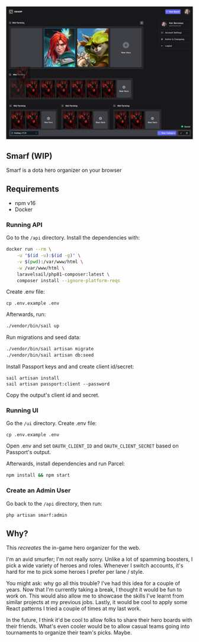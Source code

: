 ![Thumbnail](readme-thumb.png)

## Smarf (WIP)

Smarf is a dota hero organizer on your browser

## Requirements

- npm v16
- Docker

### Running API

Go to the `/api` directory. Install the dependencies with:

```bash
docker run --rm \
    -u "$(id -u):$(id -g)" \
    -v $(pwd):/var/www/html \
    -w /var/www/html \
    laravelsail/php81-composer:latest \
    composer install --ignore-platform-reqs
```

Create .env file:

```
cp .env.example .env
```

Afterwards, run:

```bash
./vendor/bin/sail up
```

Run migrations and seed data:

```bash
./vendor/bin/sail artisan migrate
./vendor/bin/sail artisan db:seed
```

Install Passport keys and and create client id/secret:

```
sail artisan install
sail artisan passport:client --password
```

Copy the output's client id and secret.

### Running UI

Go the `/ui` directory. Create .env file:

```
cp .env.example .env
```

Open .env and set `OAUTH_CLIENT_ID` and `OAUTH_CLIENT_SECRET` based on Passport's output.

Afterwards, install dependencies and run Parcel:

```bash
npm install && npm start
```

### Create an Admin User

Go back to the `/api` directory, then run:

```bash
php artisan smarf:admin
```

## Why?

This _recreates_ the in-game hero organizer for the web.

I'm an avid smurfer; I'm not really sorry. Unlike a lot of spamming boosters, I pick a wide variety of heroes and roles. Whenever I switch accounts, it's hard for me to pick some heroes I prefer per lane / style.

You might ask: why go all this trouble? I've had this idea for a couple of years. Now that I'm currently taking a break, I thought it would be fun to work on. This would also allow me to showcase the skills I've learnt from similar projects at my previous jobs. Lastly, it would be cool to apply some React patterns I tried a couple of times at my last work.

In the future, I think it'd be cool to allow folks to share their hero boards with their friends. What's even cooler would be to allow casual teams going into tournaments to organize their team's picks. Maybe.
